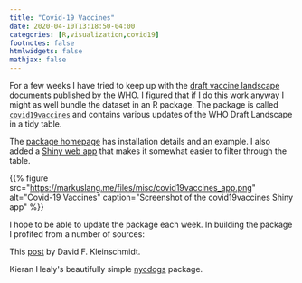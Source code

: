 ```yaml
---
title: "Covid-19 Vaccines"
date: 2020-04-10T13:18:50-04:00
categories: [R,visualization,covid19]
footnotes: false
htmlwidgets: false
mathjax: false
---
```


For a few weeks I have tried to keep up with the [draft vaccine landscape documents](https://www.who.int/blueprint/priority-diseases/key-action/Novel_Coronavirus_Landscape_nCoV_11April2020.PDF) published by the WHO. I figured that if I do this work anyway I might as well bundle the dataset in an R package. The package is called [`covid19vaccines`](https://markushlang.github.io/covid19vaccines/) and contains various updates of the WHO Draft Landscape in a tidy table.

The [package homepage](https://github.com/markushlang/covid19vaccines) has installation details and an example. I also added a [Shiny web app](https://markushlang.shinyapps.io/covid19vaccines/) that makes it somewhat easier to filter through the table.

{{% figure src="https://markuslang.me/files/misc/covid19vaccines_app.png" alt="Covid-19 Vaccines" caption="Screenshot of the covid19vaccines Shiny app" %}}

I hope to be able to update the package each week. In building the package I profited from a number of sources:

This [post](http://www.davekleinschmidt.com/r-packages/) by David F. Kleinschmidt.

Kieran Healy's beautifully simple [nycdogs](http://kjhealy.github.io/nycdogs) package.
